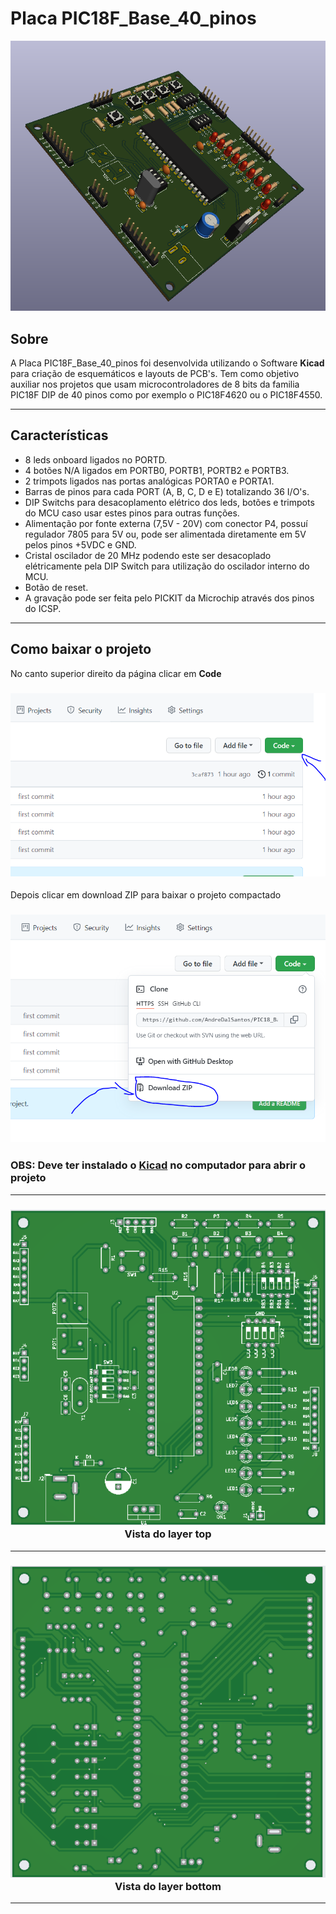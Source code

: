 # Placa PIC18F_Base_40_pinos

<img src="image_board.png">

## Sobre

A Placa PIC18F_Base_40_pinos foi desenvolvida utilizando o Software **Kicad** para criação de esquemáticos e layouts de PCB's. Tem como objetivo auxiliar nos projetos que usam microcontroladores de 8 bits da familia PIC18F DIP de 40 pinos como por exemplo o PIC18F4620 ou o PIC18F4550.

---

## Características
- 8 leds onboard ligados no PORTD.
- 4 botões N/A ligados em PORTB0, PORTB1, PORTB2 e PORTB3.
- 2 trimpots ligados nas portas analógicas PORTA0 e PORTA1.
- Barras de pinos para cada PORT (A, B, C, D e E) totalizando 36 I/O's.
- DIP Switchs para desacoplamento elétrico dos leds, botões e trimpots do MCU caso usar estes pinos para outras funções.
- Alimentação por fonte externa (7,5V - 20V) com conector P4, possuí regulador 7805 para 5V ou, pode ser alimentada diretamente em 5V pelos pinos +5VDC e GND.
- Cristal oscilador de 20 MHz podendo este ser desacoplado elétricamente pela DIP Switch para utilização do oscilador interno do MCU.
- Botão de reset.
- A gravação pode ser feita pelo PICKIT da Microchip através dos pinos do ICSP.

---

## Como baixar o projeto

No canto superior direito da página clicar em **Code** 
<h3 align="center">
    <img src="baixar_github1.png">
</h3>

Depois clicar em download ZIP para baixar o projeto compactado
<h3 align="center">
    <img src="baixar_github2.png">
</h3>

### OBS: Deve ter instalado o [Kicad](https://www.kicad.org/download/) no computador para abrir o projeto
---

<h3 align="center">
    <img src="image_top_view.png">
    <a>Vista do layer top</a>
</h3>

---

<h3 align="center">
    <img src="image_bottom_view.png">
    <a>Vista do layer bottom</a>
</h3>

---